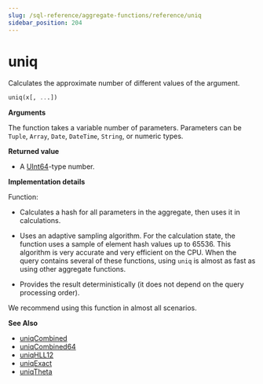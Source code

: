 ```yaml
---
slug: /sql-reference/aggregate-functions/reference/uniq
sidebar_position: 204
---
```


# uniq

Calculates the approximate number of different values of the argument.

``` sql
uniq(x[, ...])
```

**Arguments**

The function takes a variable number of parameters. Parameters can be `Tuple`, `Array`, `Date`, `DateTime`, `String`, or numeric types.

**Returned value**

- A [UInt64](../../../sql-reference/data-types/int-uint.md)-type number.

**Implementation details**

Function:

- Calculates a hash for all parameters in the aggregate, then uses it in calculations.

- Uses an adaptive sampling algorithm. For the calculation state, the function uses a sample of element hash values up to 65536. This algorithm is very accurate and very efficient on the CPU. When the query contains several of these functions, using `uniq` is almost as fast as using other aggregate functions.

- Provides the result deterministically (it does not depend on the query processing order).

We recommend using this function in almost all scenarios.

**See Also**

- [uniqCombined](../../../sql-reference/aggregate-functions/reference/uniqcombined.md#agg_function-uniqcombined)
- [uniqCombined64](../../../sql-reference/aggregate-functions/reference/uniqcombined64.md#agg_function-uniqcombined64)
- [uniqHLL12](../../../sql-reference/aggregate-functions/reference/uniqhll12.md#agg_function-uniqhll12)
- [uniqExact](../../../sql-reference/aggregate-functions/reference/uniqexact.md#agg_function-uniqexact)
- [uniqTheta](../../../sql-reference/aggregate-functions/reference/uniqthetasketch.md#agg_function-uniqthetasketch)
